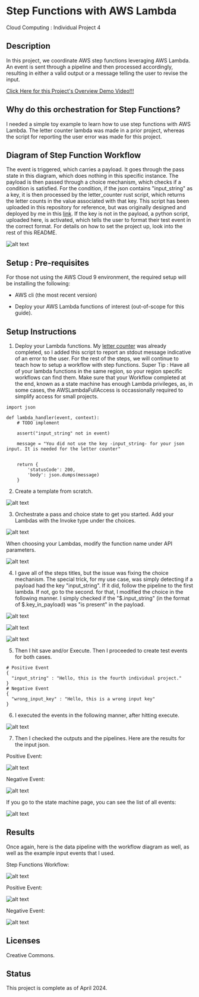 # Step Functions with AWS Lambda

Cloud Computing : Individual Project 4

## Description
In this project, we coordinate AWS step functions leveraging AWS Lambda. An event is sent through a pipeline and then processed accordingly, resulting in either a valid output or a message telling the user to revise the input. 

[Click Here for this Project's Overview Demo Video!!!](https://youtu.be/Eko02vRbV2k)

## Why do this orchestration for Step Functions?

I needed a simple toy example to learn how to use step functions with AWS Lambda. The letter counter lambda was made in a prior project, whereas the script for reporting the user error was made for this project. 

## Diagram of Step Function Workflow

The event is triggered, which carries a payload. It goes through the pass state in this diagram, which does nothing in this specific instance. The payload is then passed through a choice mechanism, which checks if a condition is satisfied. For the condition, if the json contains "input_string" as a key, it is then processed by the letter_counter rust script, which returns the letter counts in the value associated with that key. This script has been uploaded in this repository for reference, but was originally designed and deployed by me in this [link](https://gitlab.com/ers401S/cargo-lambda-aws-demo). If the key is not in the payload, a python script, uploaded here, is activated, which tells the user to format their test event in the correct format. For details on how to set the project up, look into the rest of this README.


![alt text](images/image.png)

## Setup : Pre-requisites
For those not using the AWS Cloud 9 environment, the required setup will be installing the following:

* AWS cli (the most recent version)

* Deploy your AWS Lambda functions of interest (out-of-scope for this guide).

## Setup Instructions

1. Deploy your Lambda functions. My [letter counter](https://gitlab.com/ers401S/cargo-lambda-aws-demo) was already completed, so I added this script to report an stdout message indicative of an error to the user. For the rest of the steps, we will continue to teach how to setup a workflow with step functions. Super Tip :  Have all of your lambda functions in the same region, so your region specific workflows can find them. Make sure that your Workflow completed at the end, known as a state machine has enough Lambda privileges, as, in some cases, the AWSLambdaFullAccess is occassionally required to simplify access for small projects.
```
import json

def lambda_handler(event, context):
    # TODO implement
    
    assert("input_string" not in event)
    
    message = "You did not use the key -input_string- for your json input. It is needed for the letter counter"
        
    
    return {
        'statusCode': 200,
        'body': json.dumps(message)
    }
```

2. Create a template from scratch.

![alt text](images/image-2.png)

3. Orchestrate a pass and choice state to get you started. Add your Lambdas with the Invoke type under the choices. 

![alt text](images/image-3.png)

When choosing your Lambdas, modify the function name under API parameters.

![alt text](images/image-11.png)

4. I gave all of the steps titles, but the issue was fixing the choice mechanism. The special trick, for my use case, was simply detecting if a payload had the key "input_string". If it did, follow the pipeline to the first lambda. If not, go to the second. for that, I modified the choice in the following manner. I simply checked if the "$.input_string" (in the format of $.key_in_payload) was "is present" in the payload.

![alt text](images/image-4.png)

![alt text](images/image-5.png)

![alt text](images/image-6.png)

5. Then I hit save and/or Execute. Then I proceeded to create test events for both cases.
```
# Positive Event
{
  "input_string" : "Hello, this is the fourth individual project."
}
# Negative Event
{
  "wrong_input_key" : "Hello, this is a wrong input key"
}
```
6. I executed the events in the following manner, after hitting execute.

![alt text](images/image-7.png)

7. Then I checked the outputs and the pipelines. Here are the results for the input json.

Positive Event:

![alt text](images/image-8.png)

Negative Event:

![alt text](images/image-9.png)

If you go to the state machine page, you can see the list of all events:

![alt text](images/image-10.png)

## Results

Once again, here is the data pipeline with the workflow diagram as well, as well as the example input events that I used.

Step Functions Workflow:

![alt text](images/image.png)

Positive Event:

![alt text](images/image-8.png)

Negative Event:

![alt text](images/image-9.png)


## Licenses
Creative Commons.

## Status
This project is complete as of April 2024.